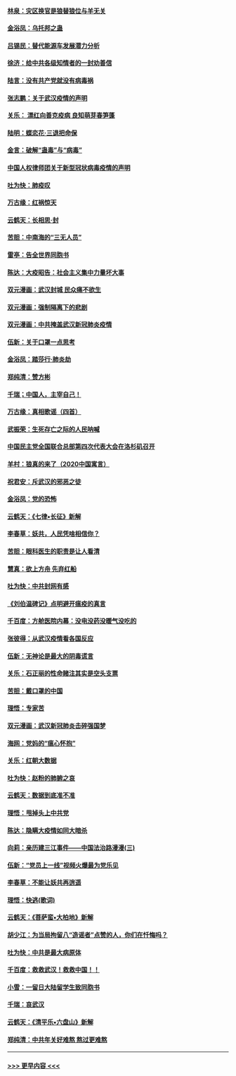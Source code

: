 #### [林泉：灾区换官是狼替狼位与羊无关](../pages/nsc993/n11870896.md?t=02151733) 
#### [金浴凤：乌托邦之蛊](../pages/nsc993/n11870879.md?t=02151733) 
#### [吕锡民：替代能源车发展潜力分析](../pages/nsc993/n11870656.md?t=02151733) 
#### [徐济：给中共各级知情者的一封劝善信](../pages/nsc993/n11868561.md?t=02151733) 
#### [陆言：没有共产党就没有病毒祸](../pages/nsc993/n11868232.md?t=02151733) 
#### [张志鹏：关于武汉疫情的声明](../pages/nsc993/n11867182.md?t=02151733) 
#### [关乐： 漂红向善克疫病 良知萌芽春笋蓬](../pages/nsc993/n11865710.md?t=02151733) 
#### [陆明：蝶恋花‧三退把命保](../pages/nsc993/n11865673.md?t=02151733) 
#### [金言：破解“蛊毒”与“病毒”](../pages/nsc993/n11864103.md?t=02151733) 
#### [中国人权律师团关于新型冠状病毒疫情的声明](../pages/nsc993/n11864249.md?t=02151733) 
#### [吐为快：肺疫叹](../pages/nsc993/n11864027.md?t=02151733) 
#### [万古缘：红祸惊天](../pages/nsc993/n11864079.md?t=02151733) 
#### [云鹤天：长相思‧封](../pages/nsc993/n11864006.md?t=02151733) 
#### [苦胆：中南海的“三无人员”](../pages/nsc993/n11862997.md?t=02151733) 
#### [雷亭：告全世界同胞书](../pages/nsc993/n11862572.md?t=02151733) 
#### [陈达：大疫昭告：社会主义集中力量坏大事](../pages/nsc993/n11859419.md?t=02151733) 
#### [双元漫画：武汉封城 民众痛不欲生](../pages/nsc993/n11859287.md?t=02151733) 
#### [双元漫画：强制隔离下的悲剧](../pages/nsc993/n11859244.md?t=02151733) 
#### [双元漫画：中共掩盖武汉新冠肺炎疫情](../pages/nsc993/n11858249.md?t=02151733) 
#### [伍新：关于口罩一点思考](../pages/nsc993/n11859195.md?t=02151733) 
#### [金浴凤：踏莎行‧肺炎劫](../pages/nsc993/n11858227.md?t=02151733) 
#### [郑纯清：赞方彬](../pages/nsc993/n11856803.md?t=02151733) 
#### [千瑞；中国人，主宰自己！](../pages/nsc993/n11856793.md?t=02151733) 
#### [万古缘：真相歌谣（四首）](../pages/nsc993/n11856263.md?t=02151733) 
#### [武振荣：生死存亡之际的人民呐喊](../pages/nsc993/n11856256.md?t=02151733) 
#### [中国民主党全国联合总部第四次代表大会在洛杉矶召开](../pages/nsc993/n11856344.md?t=02151733) 
#### [羊村：狼真的来了（2020中国寓言）](../pages/nsc993/n11856229.md?t=02151733) 
#### [祝君安：斥武汉的邪恶之徒](../pages/nsc993/n11855861.md?t=02151733) 
#### [金浴凤：党的恐怖](../pages/nsc993/n11855849.md?t=02151733) 
#### [云鹤天：《七律▪长征》新解](../pages/nsc993/n11855479.md?t=02151733) 
#### [李春草：妖共，人民凭啥相信你？](../pages/nsc993/n11855196.md?t=02151733) 
#### [苦胆：眼科医生的职责是让人看清](../pages/nsc993/n11853840.md?t=02151733) 
#### [慧真：欲上方舟 先弃红船](../pages/nsc993/n11853483.md?t=02151733) 
#### [吐为快：中共封网有感](../pages/nsc993/n11852575.md?t=02151733) 
#### [《刘伯温碑记》点明避开瘟疫的真言](../pages/nsc993/n11852128.md?t=02151733) 
#### [千百度：方舱医院内幕：没电没药没暖气没吃的](../pages/nsc993/n11850211.md?t=02151733) 
#### [张彼得：从武汉疫情看各国反应](../pages/nsc993/n11850102.md?t=02151733) 
#### [伍新：无神论是最大的阴毒谎言](../pages/nsc993/n11846129.md?t=02151733) 
#### [关乐：石正丽的性命赌注其实是空头支票](../pages/nsc993/n11846109.md?t=02151733) 
#### [苦胆：戴口罩的中国](../pages/nsc993/n11845576.md?t=02151733) 
#### [理悟：专家苦](../pages/nsc993/n11845564.md?t=02151733) 
#### [双元漫画：武汉新冠肺炎击碎强国梦](../pages/nsc993/n11843320.md?t=02151733) 
#### [海网：党妈的“瘟心怀抱”](../pages/nsc993/n11840740.md?t=02151733) 
#### [关乐：红朝大数据](../pages/nsc993/n11840675.md?t=02151733) 
#### [吐为快：赵粉的肺腑之哀](../pages/nsc993/n11840618.md?t=02151733) 
#### [云鹤天：数据到底准不准](../pages/nsc993/n11840325.md?t=02151733) 
#### [理悟：甩掉头上中共党](../pages/nsc993/n11838826.md?t=02151733) 
#### [陈达：隐瞒大疫情如同大暗杀](../pages/nsc993/n11838771.md?t=02151733) 
#### [向莉：亲历建三江事件——中国法治路漫漫(三)](../pages/nsc993/n11831825.md?t=02151733) 
#### [伍新：“党员上一线”视频火爆最为党乐见](../pages/nsc993/n11838200.md?t=02151733) 
#### [李春草：不能让妖共再逍遥](../pages/nsc993/n11838102.md?t=02151733) 
#### [理悟：快逃(歌词)](../pages/nsc993/n11838083.md?t=02151733) 
#### [云鹤天：《菩萨蛮▪大柏地》新解](../pages/nsc993/n11838059.md?t=02151733) 
#### [胡少江：为当局拘留八“造谣者”点赞的人，你们在忏悔吗？](../pages/nsc993/n11836801.md?t=02151733) 
#### [吐为快：中共是最大病原体](../pages/nsc993/n11836748.md?t=02151733) 
#### [千百度：救救武汉！救救中国！！](../pages/nsc993/n11836145.md?t=02151733) 
#### [小雪：一留日大陆留学生致同胞书](../pages/nsc993/n11834624.md?t=02151733) 
#### [千瑞：哀武汉](../pages/nsc993/n11833647.md?t=02151733) 
#### [云鹤天：《清平乐▪六盘山》新解](../pages/nsc993/n11833611.md?t=02151733) 
#### [郑纯清：中共年关好难熬 熬过更难熬](../pages/nsc993/n11833489.md?t=02151733) 

----
#### [ >>> 更早内容 <<< ](../indexes/nsc993-earlier.md)

